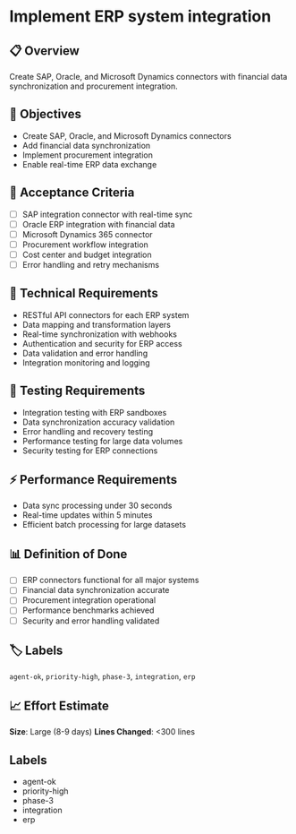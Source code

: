 # Implement ERP system integration

## 📋 Overview
Create SAP, Oracle, and Microsoft Dynamics connectors with financial data synchronization and procurement integration.

## 🎯 Objectives
- Create SAP, Oracle, and Microsoft Dynamics connectors
- Add financial data synchronization
- Implement procurement integration
- Enable real-time ERP data exchange

## 📝 Acceptance Criteria
- [ ] SAP integration connector with real-time sync
- [ ] Oracle ERP integration with financial data
- [ ] Microsoft Dynamics 365 connector
- [ ] Procurement workflow integration
- [ ] Cost center and budget integration
- [ ] Error handling and retry mechanisms

## 🔧 Technical Requirements
- RESTful API connectors for each ERP system
- Data mapping and transformation layers
- Real-time synchronization with webhooks
- Authentication and security for ERP access
- Data validation and error handling
- Integration monitoring and logging

## 🧪 Testing Requirements
- Integration testing with ERP sandboxes
- Data synchronization accuracy validation
- Error handling and recovery testing
- Performance testing for large data volumes
- Security testing for ERP connections

## ⚡ Performance Requirements
- Data sync processing under 30 seconds
- Real-time updates within 5 minutes
- Efficient batch processing for large datasets

## 📊 Definition of Done
- [ ] ERP connectors functional for all major systems
- [ ] Financial data synchronization accurate
- [ ] Procurement integration operational
- [ ] Performance benchmarks achieved
- [ ] Security and error handling validated

## 🏷️ Labels
`agent-ok`, `priority-high`, `phase-3`, `integration`, `erp`

## 📈 Effort Estimate
**Size**: Large (8-9 days)
**Lines Changed**: <300 lines

## Labels
- agent-ok
- priority-high
- phase-3
- integration
- erp

